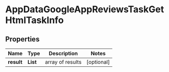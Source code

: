 # AppDataGoogleAppReviewsTaskGetHtmlTaskInfo


## Properties

| Name | Type | Description | Notes |
|------------ | ------------- | ------------- | -------------|
**result** | **List<AppDataGoogleAppReviewsTaskGetHtmlResultInfo>** | array of results |[optional]|